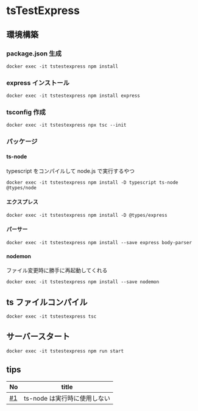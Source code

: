 # tsTestExpress

## 環境構築

### package.json 生成

```
docker exec -it tstestexpress npm install
```

### express インストール

```
docker exec -it tstestexpress npm install express
```

### tsconfig 作成

```
docker exec -it tstestexpress npx tsc --init
```

### パッケージ

#### ts-node

typescript をコンパイルして node.js で実行するやつ

```
docker exec -it tstestexpress npm install -D typescript ts-node @types/node
```

#### エクスプレス

```
docker exec -it tstestexpress npm install -D @types/express
```

#### パーサー

```
docker exec -it tstestexpress npm install --save express body-parser
```

#### nodemon

ファイル変更時に勝手に再起動してくれる

```
docker exec -it tstestexpress npm install --save nodemon
```

## ts ファイルコンパイル

```
docker exec -it tstestexpress tsc
```

## サーバースタート

```
docker exec -it tstestexpress npm run start
```

## tips

| No                                                         | title                        |
| ---------------------------------------------------------- | ---------------------------- |
| [#1](https://github.com/cossack910/tsTestExpress/issues/1) | ts-node は実行時に使用しない |
